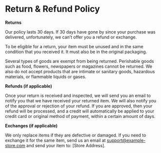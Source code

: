# Return & Refund Policy

**Returns**

Our policy lasts 30 days. If 30 days have gone by since your purchase was delivered, unfortunately, we can’t offer you a refund or exchange.

To be eligible for a return, your item must be unused and in the same condition that you received it. It must also be in the original packaging.

Several types of goods are exempt from being returned. Perishable goods such as food, flowers, newspapers or magazines cannot be returned. We also do not accept products that are intimate or sanitary goods, hazardous materials, or flammable liquids or gases.

**Refunds (if applicable)**

Once your return is received and inspected, we will send you an email to notify you that we have received your returned item. We will also notify you of the approval or rejection of your refund.
If you are approved, then your refund will be processed, and a credit will automatically be applied to your credit card or original method of payment, within a certain amount of days.

**Exchanges (if applicable)**

We only replace items if they are defective or damaged. If you need to exchange it for the same item, send us an email at support@example-store.com and send your item to: [Store Address].